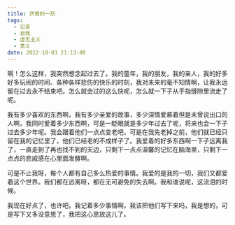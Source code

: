 ```yaml
---
title: 厌倦的一刻
tags:
  - 记录
  - 自我
  - 虚无主义
  - 意义
date: 2022-10-03 21:13:00
---
```


啊！怎么这样，我突然想念起过去了。我的童年，我的朋友，我的亲人，我的好多好多玩闹的时间、各种各样悲伤的快乐的时刻，我对未来的毫不知情啊，让我永远留在过去永不结束吧。怎么就会过的这么快呢，怎么就一下子从手指缝隙里流走了呢。

我有多少喜欢的东西啊，我有多少亲爱的故事，多少深情爱慕着但是未曾说出口的人啊，我同时爱着多少东西啊，可是一眨眼就是多少年过去了呢，将来也会一下子过去多少年呢。我会跟着他们一点点变老吧，可是在我先老掉之前，他们就已经只留在我的记忆里了，他们已经老的不成样子了。我爱着的好多东西啊一下子远离我了，一直走到了再也找不到的天边，只剩下一点点温馨的记忆在脑海里，只剩下一点点的悲戚感在心里面发酵啊。

可是不止我呀，每个人都有自己多么热爱的事情。我爱的是我的一切，我们又都爱着这个世界。我们都在远离呀，都在无可避免的失去啊。我和谁说呢，这流泪的时候。

我现在好点了，也许吧。我记着多少事情啊，我该把他们写下来吗，我是想的，可是写下又多没意思了，我把这心思放这儿了。
